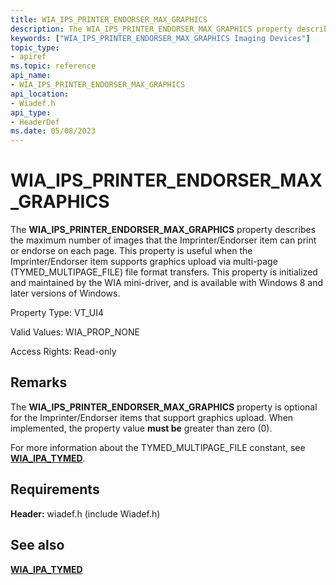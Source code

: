 ```yaml
---
title: WIA_IPS_PRINTER_ENDORSER_MAX_GRAPHICS
description: The WIA_IPS_PRINTER_ENDORSER_MAX_GRAPHICS property describes the maximum number of images that the Imprinter/Endorser item can print or endorse on each page.
keywords: ["WIA_IPS_PRINTER_ENDORSER_MAX_GRAPHICS Imaging Devices"]
topic_type:
- apiref
ms.topic: reference
api_name:
- WIA_IPS_PRINTER_ENDORSER_MAX_GRAPHICS
api_location:
- Wiadef.h
api_type:
- HeaderDef
ms.date: 05/08/2023
---
```


# WIA_IPS_PRINTER_ENDORSER_MAX_GRAPHICS

The **WIA_IPS_PRINTER_ENDORSER_MAX_GRAPHICS** property describes the maximum number of images that the Imprinter/Endorser item can print or endorse on each page. This property is useful when the Imprinter/Endorser item supports graphics upload via multi-page (TYMED_MULTIPAGE_FILE) file format transfers. This property is initialized and maintained by the WIA mini-driver, and is available with Windows 8 and later versions of Windows.

Property Type: VT_UI4

Valid Values: WIA_PROP_NONE

Access Rights: Read-only

## Remarks

The **WIA_IPS_PRINTER_ENDORSER_MAX_GRAPHICS** property is optional for the Imprinter/Endorser items that support graphics upload. When implemented, the property value **must be** greater than zero (0).

For more information about the TYMED_MULTIPAGE_FILE constant, see [**WIA_IPA_TYMED**](wia-ipa-tymed.md).

## Requirements

**Header:** wiadef.h (include Wiadef.h)

## See also

[**WIA_IPA_TYMED**](wia-ipa-tymed.md)
